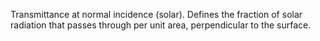 Transmittance at normal incidence (solar). Defines the fraction of solar radiation that passes through per unit area, perpendicular to the surface.
